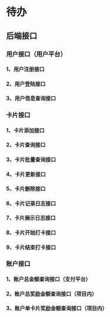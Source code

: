 # 待办

## 后端接口

### 用户接口（用户平台）
#### 1、用户注册接口
#### 2、用户登陆接口
#### 3、用户信息查询接口

### 卡片接口
#### 1、卡片添加接口
#### 2、卡片查询接口
#### 3、卡片批量查询接口
#### 4、卡片更新接口
#### 5、卡片删除接口
#### 6、卡片记录日志接口
#### 7、卡片展示日志接口
#### 8、卡片开始打卡接口
#### 9、卡片结束打卡接口


### 账户接口
#### 1、账户总金额查询接口（支付平台）
#### 2、账户总奖励金额查询接口（项目内）
#### 3、账户单卡片奖励金额查询接口（项目内）










<comment/>
<ad/>